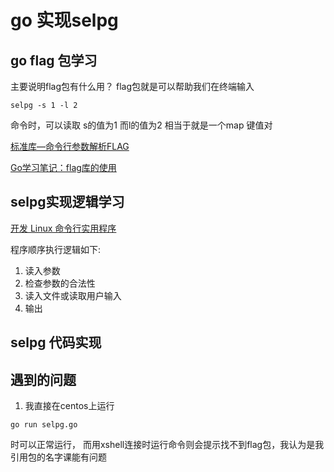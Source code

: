 # go 实现selpg


## go flag 包学习

主要说明flag包有什么用？
flag包就是可以帮助我们在终端输入
```
selpg -s 1 -l 2
```
命令时，可以读取 s的值为1 而l的值为2
相当于就是一个map 键值对

[标准库—命令行参数解析FLAG](http://blog.studygolang.com/2013/02/%E6%A0%87%E5%87%86%E5%BA%93-%E5%91%BD%E4%BB%A4%E8%A1%8C%E5%8F%82%E6%95%B0%E8%A7%A3%E6%9E%90flag/)

[Go学习笔记：flag库的使用](https://studygolang.com/articles/5608)
## selpg实现逻辑学习

[开发 Linux 命令行实用程序](https://www.ibm.com/developerworks/cn/linux/shell/clutil/index.html)

程序顺序执行逻辑如下: 
1. 读入参数
2. 检查参数的合法性
3. 读入文件或读取用户输入
4. 输出
## selpg 代码实现

## 遇到的问题
1. 我直接在centos上运行
```
go run selpg.go
```
时可以正常运行， 而用xshell连接时运行命令则会提示找不到flag包，我认为是我引用包的名字课能有问题

